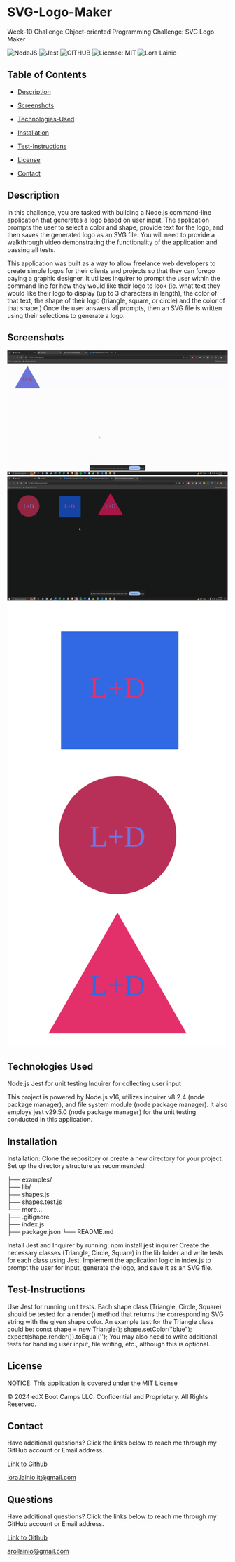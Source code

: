 # SVG-Logo-Maker
Week-10 Challenge Object-oriented Programming Challenge: SVG Logo Maker

![NodeJS](https://img.shields.io/badge/node.js-6DA55F?style=for-the-badge&logo=node.js&logoColor=white)
![Jest](https://img.shields.io/badge/-jest-%23C21325?style=for-the-badge&logo=jest&logoColor=white)
![GITHUB](https://img.shields.io/badge/GitHub-100000?style=for-the-badge&logo=github&logoColor=white)
![License: MIT](https://img.shields.io/badge/License-MIT-yellow.svg)
![Lora Lainio](https://img.shields.io/badge/Lora-Lainio-4baaaa.svg)

## Table of Contents

* [Description](#description)
  
* [Screenshots](#screenshots)

* [Technologies-Used](#technologies-used)

* [Installation](#installation)

* [Test-Instructions](#test-instructions)

* [License](#license)

* [Contact](#contact)

## Description
In this challenge, you are tasked with building a Node.js command-line application that generates a logo based on user input. The application prompts the user to select a color and shape, provide text for the logo, and then saves the generated logo as an SVG file. You will need to provide a walkthrough video demonstrating the functionality of the application and passing all tests.

This application was built as a way to allow freelance web developers to create simple logos for their clients and projects so that they can forego paying a graphic designer. It utilizes inquirer to prompt the user within the command line for how they would like their logo to look (ie. what text they would like their logo to display (up to 3 characters in length), the color of that text, the shape of their logo (triangle, square, or circle) and the color of that shape.) Once the user answers all prompts, then an SVG file is written using their selections to generate a logo.

## Screenshots
![](/images/Zight%20Recording%202024-5-20%20at%2011.44.34%20PM.gif)
![](/images/Zight%202024-5-20%20at%2011.48.55%20PM.png)
![](/images/logo.svg)
![](/images/circleSVG.svg)
![](/images/logo%20(1).svg)


## Technologies Used
Node.js
Jest for unit testing
Inquirer for collecting user input

This project is powered by Node.js v16, utilizes inquirer v8.2.4 (node package manager), and file system module (node package manager). It also employs jest v29.5.0 (node package manager) for the unit testing conducted in this application.

## Installation

Installation:
Clone the repository or create a new directory for your project.
Set up the directory structure as recommended:


├── examples/           
├── lib/                
    ├── shapes.js       
    ├── shapes.test.js  
    └── more...         
├── .gitignore          
├── index.js            
├── package.json
└── README.md    

Install Jest and Inquirer by running:
npm install jest inquirer
Create the necessary classes (Triangle, Circle, Square) in the lib folder and write tests for each class using Jest.
Implement the application logic in index.js to prompt the user for input, generate the logo, and save it as an SVG file.


## Test-Instructions

Use Jest for running unit tests.
Each shape class (Triangle, Circle, Square) should be tested for a render() method that returns the corresponding SVG string with the given shape color.
An example test for the Triangle class could be:
const shape = new Triangle();
shape.setColor("blue");
expect(shape.render()).toEqual('<polygon points="150, 18 244, 182 56, 182" fill="blue" />');
You may also need to write additional tests for handling user input, file writing, etc., although this is optional.

## License

NOTICE: This application is covered under the MIT License

© 2024 edX Boot Camps LLC. Confidential and Proprietary. All Rights Reserved.

## Contact

Have additional questions? Click the links below to reach me through my GitHub account or Email address.

[Link to Github](https://github.com/L-Lainio)

<a href="mailto:lora.lainio.it@gmail.com">lora.lainio.it@gmail.com</a>

## Questions

Have additional questions? Click the links below to reach me through my GitHub account or Email address.

[Link to Github](https://github.com/L-Lainio)

<a href="mailto:arollainio@gmail.com">arollainio@gmail.com</a>
